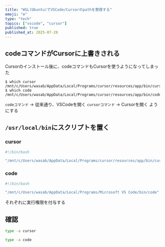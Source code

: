 ```yaml
---
title: "WSL(Ubuntu)でVSCode/Cursorのpathを整理する"
emoji: "⚙️"
type: "tech"
topics: ["vscode", "cursor"]
published: true
published_at: 2025-07-28
---
```


## codeコマンドがCursorに上書きされる

Cursorのインストール後に、codeコマンドもCursorを使うようになってしまった

```
$ which cursor
/mnt/c/Users/wasab/AppData/Local/Programs/cursor/resources/app/bin/cursor
$ which code
/mnt/c/Users/wasab/AppData/Local/Programs/cursor/resources/app/bin/code
```

`codeコマンド` → 従来通り、VSCodeを開く
`cursorコマンド` → Cursorを開く
ようにする

## `/usr/local/bin`にスクリプトを置く

### cursor

```bash
#!/bin/bash

"/mnt/c/Users/wasab/AppData/Local/Programs/cursor/resources/app/bin/cursor" "$@"
```

### code

```bash
#!/bin/bash

"/mnt/c/Users/wasab/AppData/Local/Programs/Microsoft VS Code/bin/code" "$@"
```

それぞれに実行権限を付与する

## 確認

```bash
type -a cursor
```

```bash
type -a code
```
